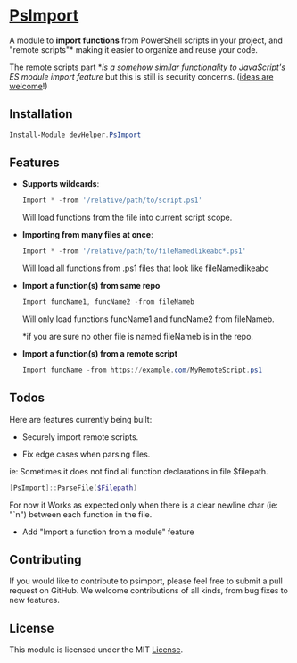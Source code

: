 # [**PsImport**](https://github.com/alainQtec/devHelper.PsImport)

A module to **import functions** from PowerShell scripts in your project, and "remote scripts"* making it easier to organize and reuse your code.

The remote scripts part **is a somehow similar functionality to JavaScript's ES module import feature* but this is still is security concerns. ([ideas are welcome](https://github.com/alainQtec/devHelper.PsImport/discussions/1)!)

## **Installation**

```PowerShell
Install-Module devHelper.PsImport
```

## **Features**

* **Supports wildcards**:

    ```PowerShell
    Import * -from '/relative/path/to/script.ps1'
    ```

    Will load functions from the file into current script scope.

* **Importing from many files at once**:

    ```PowerShell
    Import * -from '/relative/path/to/fileNamedlikeabc*.ps1'
    ```

    Will load all functions from .ps1 files that look like fileNamedlikeabc

* **Import a function(s) from same repo**

    ```PowerShell
    Import funcName1, funcName2 -from fileNameb
    ```

    Will only load functions funcName1 and funcName2 from fileNameb.

    *if you are sure no other file is named fileNameb is in the repo.

* **Import a function(s) from a remote script**

    ```PowerShell
    Import funcName -from https://example.com/MyRemoteScript.ps1
    ```

## **Todos**

Here are features currently being built:

* Securely import remote scripts.

* Fix edge cases when parsing files.

ie: Sometimes it does not find all function declarations in file $filepath.

```PowerShell
[PsImport]::ParseFile($Filepath)
```

For now it Works as expected only when there is a clear newline char (ie: "`n") between each function in the file.

* Add "Import a function from a module" feature

## **Contributing**

If you would like to contribute to psimport, please feel free to submit a pull request on GitHub. We welcome contributions of all kinds, from bug fixes to new features.

## **License**

This module is licensed under the MIT [License](LICENSE).
